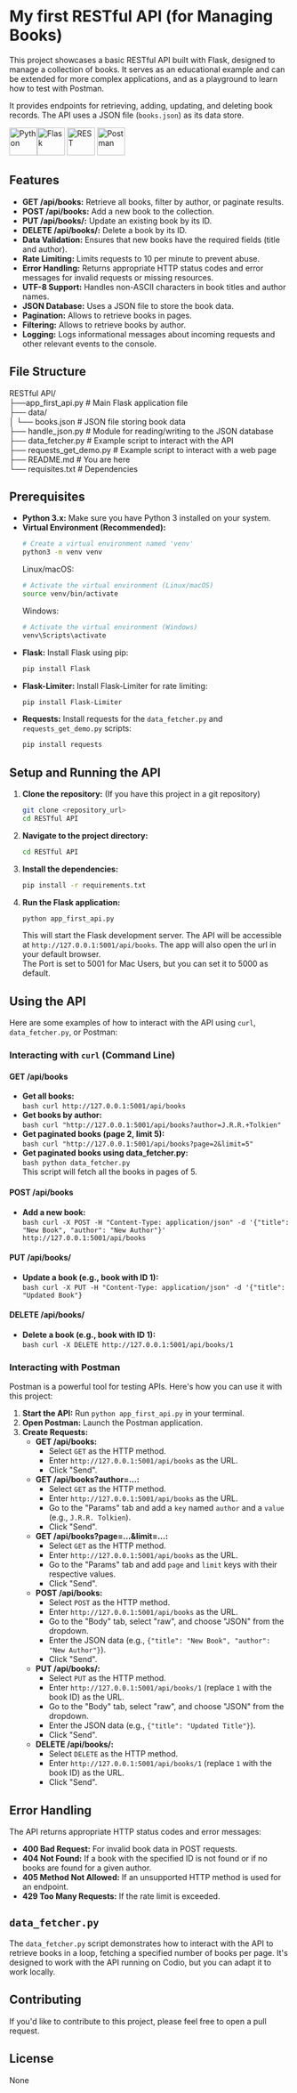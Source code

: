 # My first RESTful API (for Managing Books)

This project showcases a basic RESTful API built with Flask, designed to manage a collection of books. It serves as an educational example and can be extended for more complex applications, and as a playground to learn how to test with Postman.  

It provides endpoints for retrieving, adding, updating, and deleting book records. The API uses a JSON file (`books.json`) as its data store.

<img width="50" src="https://raw.githubusercontent.com/marwin1991/profile-technology-icons/refs/heads/main/icons/python.png" alt="Python" title="Python"/><img width="50" src="https://raw.githubusercontent.com/marwin1991/profile-technology-icons/refs/heads/main/icons/flask.png" alt="Flask" title="Flask"/>
<img width="50" src="https://raw.githubusercontent.com/marwin1991/profile-technology-icons/refs/heads/main/icons/rest.png" alt="REST" title="REST"/>
<img width="50" src="https://raw.githubusercontent.com/marwin1991/profile-technology-icons/refs/heads/main/icons/postman.png" alt="Postman" title="Postman"/>


## Features

* **GET /api/books:** Retrieve all books, filter by author, or paginate results.
* **POST /api/books:** Add a new book to the collection.
* **PUT /api/books/<id>:** Update an existing book by its ID.
* **DELETE /api/books/<id>:** Delete a book by its ID.
* **Data Validation:** Ensures that new books have the required fields (title and author).
* **Rate Limiting:** Limits requests to 10 per minute to prevent abuse.
* **Error Handling:** Returns appropriate HTTP status codes and error messages for invalid requests or missing resources.
* **UTF-8 Support:** Handles non-ASCII characters in book titles and author names.
* **JSON Database:** Uses a JSON file to store the book data.
* **Pagination:** Allows to retrieve books in pages.
* **Filtering:** Allows to retrieve books by author.
* **Logging:** Logs informational messages about incoming requests and other relevant events to the console.

## File Structure

RESTful API/  
├──app_first_api.py # Main Flask application file  
├── data/  
│ └── books.json # JSON file storing book data  
├── handle_json.py # Module for reading/writing to the JSON database  
├── data_fetcher.py # Example script to interact with the API  
├── requests_get_demo.py # Example script to interact with a web page  
├── README.md # You are here  
└── requisites.txt # Dependencies  

## Prerequisites

*   **Python 3.x:** Make sure you have Python 3 installed on your system.
*   **Virtual Environment (Recommended):**  
    ```bash
    # Create a virtual environment named 'venv'
    python3 -m venv venv
    ```
    Linux/macOS:
    ```bash
    # Activate the virtual environment (Linux/macOS)
    source venv/bin/activate
    ```
    Windows:
    ```bash
    # Activate the virtual environment (Windows)
    venv\Scripts\activate
    ```
*   **Flask:** Install Flask using pip:  
    ```bash
    pip install Flask
*   **Flask-Limiter:** Install Flask-Limiter for rate limiting:  
    ```bash
    pip install Flask-Limiter  
*   **Requests:** Install requests for the `data_fetcher.py` and `requests_get_demo.py` scripts:  
    ```bash
    pip install requests

## Setup and Running the API

1.  **Clone the repository:** (If you have this project in a git repository)  
    ```bash  
    git clone <repository_url>  
    cd RESTful API  
    ```  
2.  **Navigate to the project directory:**  
    ```bash  
    cd RESTful API  
    ```  
3.  **Install the dependencies:**  
    ```bash  
    pip install -r requirements.txt  
    ```  
4.  **Run the Flask application:**  
    ```bash  
    python app_first_api.py  
    ```  
    This will start the Flask development server. The API will be accessible at `http://127.0.0.1:5001/api/books`. The app will also open the url in your default browser.  
    The Port is set to 5001 for Mac Users, but you can set it to 5000 as default.  

## Using the API

Here are some examples of how to interact with the API using `curl`, `data_fetcher.py`, or Postman:

### Interacting with `curl` (Command Line)

#### GET /api/books

*   **Get all books:**  
    ```bash curl http://127.0.0.1:5001/api/books```  
*   **Get books by author:**  
    ```bash curl "http://127.0.0.1:5001/api/books?author=J.R.R.+Tolkien"```  
*   **Get paginated books (page 2, limit 5):**  
    ```bash curl "http://127.0.0.1:5001/api/books?page=2&limit=5"```  
*   **Get paginated books using data_fetcher.py:**  
    ```bash python data_fetcher.py```  
    This script will fetch all the books in pages of 5.  

#### POST /api/books

*   **Add a new book:**  
    ```bash curl -X POST -H "Content-Type: application/json" -d '{"title": "New Book", "author": "New Author"}' http://127.0.0.1:5001/api/books```  

#### PUT /api/books/<id>  

*   **Update a book (e.g., book with ID 1):**  
    ```bash curl -X PUT -H "Content-Type: application/json" -d '{"title": "Updated Book"}```  

#### DELETE /api/books/<id>  

*   **Delete a book (e.g., book with ID 1):**  
    ```bash curl -X DELETE http://127.0.0.1:5001/api/books/1```  


### Interacting with Postman

Postman is a powerful tool for testing APIs. Here's how you can use it with this project:

1.  **Start the API:** Run `python app_first_api.py` in your terminal.
2.  **Open Postman:** Launch the Postman application.
3.  **Create Requests:**
    *   **GET /api/books:**
        *   Select `GET` as the HTTP method.
        *   Enter `http://127.0.0.1:5001/api/books` as the URL.
        *   Click "Send".
    *   **GET /api/books?author=...:**
        *   Select `GET` as the HTTP method.
        *   Enter `http://127.0.0.1:5001/api/books` as the URL.
        *   Go to the "Params" tab and add a `key` named `author` and a `value` (e.g., `J.R.R. Tolkien`).
        *   Click "Send".
    *   **GET /api/books?page=...&limit=...:**
        *   Select `GET` as the HTTP method.
        *   Enter `http://127.0.0.1:5001/api/books` as the URL.
        *   Go to the "Params" tab and add `page` and `limit` keys with their respective values.
        *   Click "Send".
    *   **POST /api/books:**
        *   Select `POST` as the HTTP method.
        *   Enter `http://127.0.0.1:5001/api/books` as the URL.
        *   Go to the "Body" tab, select "raw", and choose "JSON" from the dropdown.
        *   Enter the JSON data (e.g., `{"title": "New Book", "author": "New Author"}`).
        *   Click "Send".
    *   **PUT /api/books/<id>:**
        *   Select `PUT` as the HTTP method.
        *   Enter `http://127.0.0.1:5001/api/books/1` (replace `1` with the book ID) as the URL.
        *   Go to the "Body" tab, select "raw", and choose "JSON" from the dropdown.
        *   Enter the JSON data (e.g., `{"title": "Updated Title"}`).
        *   Click "Send".
    *   **DELETE /api/books/<id>:**
        *   Select `DELETE` as the HTTP method.
        *   Enter `http://127.0.0.1:5001/api/books/1` (replace `1` with the book ID) as the URL.
        *   Click "Send".

## Error Handling

The API returns appropriate HTTP status codes and error messages:

*   **400 Bad Request:** For invalid book data in POST requests.
*   **404 Not Found:** If a book with the specified ID is not found or if no books are found for a given author.
*   **405 Method Not Allowed:** If an unsupported HTTP method is used for an endpoint.
*   **429 Too Many Requests:** If the rate limit is exceeded.

## `data_fetcher.py`

The `data_fetcher.py` script demonstrates how to interact with the API to retrieve books in a loop, fetching a specified number of books per page. It's designed to work with the API running on Codio, but you can adapt it to work locally.

## Contributing

If you'd like to contribute to this project, please feel free to open a pull request.

## License

None
